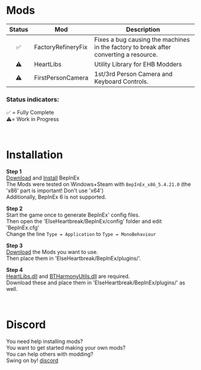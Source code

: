 ﻿# Mods

|Status|Mod|Description|
|:---:|---|---|
|✅|FactoryRefineryFix|Fixes a bug causing the machines in the factory to break after converting a resource.|
|⚠️|HeartLibs|Utility Library for EHB Modders|
|⚠️|FirstPersonCamera|1st/3rd Person Camera and Keyboard Controls.|

### Status indicators:

✅ = Fully Complete  
⚠️= Work in Progress

<br/>

# Installation

**Step 1**  
[Download](https://github.com/BepInEx/BepInEx/releases) and [Install](https://docs.bepinex.dev/articles/user_guide/installation/index.html) BepInEx  
The Mods were tested on Windows+Steam with `BepInEx_x86_5.4.21.0` (the 'x86' part is important! Don't use 'x64')  
Additionally, BepInEx 6 is not supported.

**Step 2**  
Start the game once to generate BepInEx' config files.  
Then open the 'ElseHeartbreak/BepInEx/config' folder and edit 'BepInEx.cfg'  
Change the line `Type = Application` to `Type = MonoBehaviour`

**Step 3**  
[Download](https://github.com/BlazingTwist/ElseHeartBreak_Mods/releases) the Mods you want to use.  
Then place them in 'ElseHeartbreak/BepInEx/plugins/'.

**Step 4**  
[HeartLibs.dll](https://github.com/BlazingTwist/ElseHeartBreak_Mods/releases) and [BTHarmonyUtils.dll](https://github.com/BlazingTwist/BTHarmonyUtils/releases) are required.  
Download these and place them in 'ElseHeartbreak/BepInEx/plugins/' as well.

<br/>

# Discord

You need help installing mods?  
You want to get started making your own mods?  
You can help others with modding?  
Swing on by! [discord](https://discord.gg/ssgXhPtH)